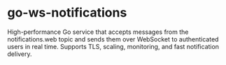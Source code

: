 # go-ws-notifications
High-performance Go service that accepts messages from the notifications.web topic and sends them over WebSocket to authenticated users in real time. Supports TLS, scaling, monitoring, and fast notification delivery.
